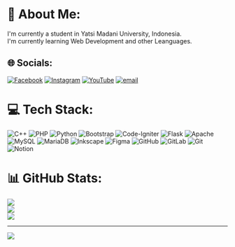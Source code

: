 # 💫 About Me:
I'm currently a student in Yatsi Madani University, Indonesia.<br>I'm currently learning Web Development and other Leanguages.


## 🌐 Socials:
[![Facebook](https://img.shields.io/badge/Facebook-%231877F2.svg?logo=Facebook&logoColor=white)](https://facebook.com/@Indra) [![Instagram](https://img.shields.io/badge/Instagram-%23E4405F.svg?logo=Instagram&logoColor=white)](https://instagram.com/@hr_yu19) [![YouTube](https://img.shields.io/badge/YouTube-%23FF0000.svg?logo=YouTube&logoColor=white)](https://youtube.com/@Kaiden) [![email](https://img.shields.io/badge/Email-D14836?logo=gmail&logoColor=white)](mailto:harindrawahyu131@gmail.com) 

# 💻 Tech Stack:
![C++](https://img.shields.io/badge/c++-%2300599C.svg?style=for-the-badge&logo=c%2B%2B&logoColor=white) ![PHP](https://img.shields.io/badge/php-%23777BB4.svg?style=for-the-badge&logo=php&logoColor=white) ![Python](https://img.shields.io/badge/python-3670A0?style=for-the-badge&logo=python&logoColor=ffdd54) ![Bootstrap](https://img.shields.io/badge/bootstrap-%238511FA.svg?style=for-the-badge&logo=bootstrap&logoColor=white) ![Code-Igniter](https://img.shields.io/badge/CodeIgniter-%23EF4223.svg?style=for-the-badge&logo=codeIgniter&logoColor=white) ![Flask](https://img.shields.io/badge/flask-%23000.svg?style=for-the-badge&logo=flask&logoColor=white) ![Apache](https://img.shields.io/badge/apache-%23D42029.svg?style=for-the-badge&logo=apache&logoColor=white) ![MySQL](https://img.shields.io/badge/mysql-4479A1.svg?style=for-the-badge&logo=mysql&logoColor=white) ![MariaDB](https://img.shields.io/badge/MariaDB-003545?style=for-the-badge&logo=mariadb&logoColor=white) ![Inkscape](https://img.shields.io/badge/Inkscape-e0e0e0?style=for-the-badge&logo=inkscape&logoColor=080A13) ![Figma](https://img.shields.io/badge/figma-%23F24E1E.svg?style=for-the-badge&logo=figma&logoColor=white) ![GitHub](https://img.shields.io/badge/github-%23121011.svg?style=for-the-badge&logo=github&logoColor=white) ![GitLab](https://img.shields.io/badge/gitlab-%23181717.svg?style=for-the-badge&logo=gitlab&logoColor=white) ![Git](https://img.shields.io/badge/git-%23F05033.svg?style=for-the-badge&logo=git&logoColor=white) ![Notion](https://img.shields.io/badge/Notion-%23000000.svg?style=for-the-badge&logo=notion&logoColor=white)
# 📊 GitHub Stats:
![](https://github-readme-stats.vercel.app/api?username=harindrawahyu&theme=dark&hide_border=true&include_all_commits=false&count_private=false)<br/>
![](https://nirzak-streak-stats.vercel.app/?user=harindrawahyu&theme=dark&hide_border=true)<br/>
![](https://github-readme-stats.vercel.app/api/top-langs/?username=harindrawahyu&theme=dark&hide_border=true&include_all_commits=false&count_private=false&layout=compact)

---
[![](https://visitcount.itsvg.in/api?id=harindrawahyu&icon=0&color=0)](https://visitcount.itsvg.in)

<!-- Proudly created with GPRM ( https://gprm.itsvg.in ) -->
